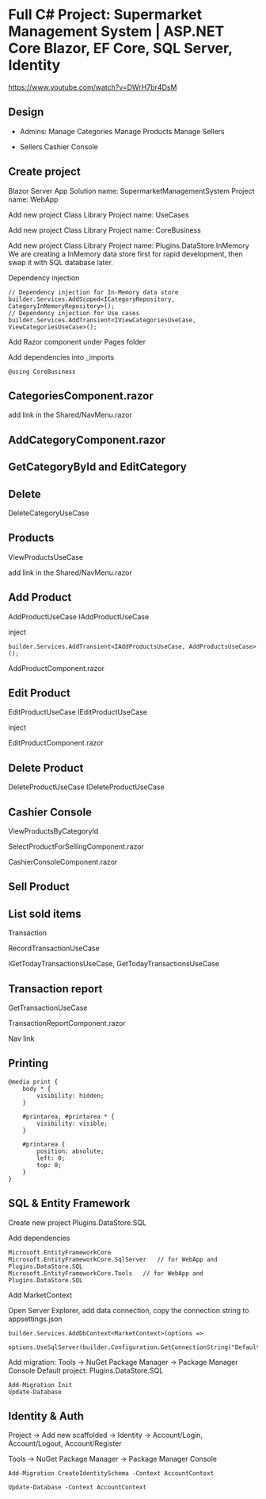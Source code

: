 # Full C# Project: Supermarket Management System | ASP.NET Core Blazor, EF Core, SQL Server, Identity
https://www.youtube.com/watch?v=DWrH7br4DsM

## Design
- Admins:
Manage Categories
Manage Products
Manage Sellers

- Sellers
Cashier Console


## Create project
Blazor Server App
Solution name: SupermarketManagementSystem
Project name: WebApp

Add new project
Class Library
Project name: UseCases

Add new project
Class Library
Project name: CoreBusiness

Add new project
Class Library
Project name: Plugins.DataStore.InMemory
We are creating a InMemory data store first for rapid development, then swap it with SQL database later.


Dependency injection
```
// Dependency injection for In-Memory data store
builder.Services.AddScoped<ICategoryRepository, CategoryInMemoryRepository>();
// Dependency injection for Use cases
builder.Services.AddTransient<IViewCategoriesUseCase, ViewCategoriesUseCase>();

```

Add Razor component under Pages folder

Add dependencies into _imports
```
@using CoreBusiness
```
## CategoriesComponent.razor
add link in the Shared/NavMenu.razor

## AddCategoryComponent.razor


## GetCategoryById and EditCategory 

## Delete
DeleteCategoryUseCase


## Products
ViewProductsUseCase

add link in the Shared/NavMenu.razor


## Add Product
AddProductUseCase
IAddProductUseCase

inject
```
builder.Services.AddTransient<IAddProductsUseCase, AddProductsUseCase>();
```

AddProductComponent.razor


## Edit Product
EditProductUseCase
IEditProductUseCase

inject

EditProductComponent.razor


## Delete Product
DeleteProductUseCase
IDeleteProductUseCase


## Cashier Console
ViewProductsByCategoryId

SelectProductForSellingComponent.razor

CashierConsoleComponent.razor


## Sell Product


## List sold items
Transaction

RecordTransactionUseCase

IGetTodayTransactionsUseCase, GetTodayTransactionsUseCase



## Transaction report
GetTransactionUseCase

TransactionReportComponent.razor

Nav link


## Printing
```
@media print {
    body * {
        visibility: hidden;
    }

    #printarea, #printarea * {
        visibility: visible;
    }

    #printarea {
        position: absolute;
        left: 0;
        top: 0;
    }
}
```

## SQL & Entity Framework
Create new project Plugins.DataStore.SQL

Add dependencies
```
Microsoft.EntityFrameworkCore
Microsoft.EntityFrameworkCore.SqlServer   // for WebApp and Plugins.DataStore.SQL
Microsoft.EntityFrameworkCore.Tools   // for WebApp and Plugins.DataStore.SQL

```

Add MarketContext



Open Server Explorer, add data connection, copy the connection string to appsettings.json

```
builder.Services.AddDbContext<MarketContext>(options =>
    options.UseSqlServer(builder.Configuration.GetConnectionString("DefaultConnection")));
```

Add migration:
Tools -> NuGet Package Manager -> Package Manager Console
Default project: Plugins.DataStore.SQL
```
Add-Migration Init
Update-Database
```

## Identity & Auth
Project -> Add new scaffolded -> Identity -> Account/Login, Account/Logout, Account/Register


Tools -> NuGet Package Manager -> Package Manager Console
```
Add-Migration CreateIdentitySchema -Context AccountContext

Update-Database -Context AccountContext
```
